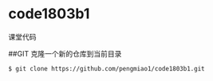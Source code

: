 # code1803b1
课堂代码


##GIT 
克隆一个新的仓库到当前目录

```
$ git clone https://github.com/pengmiao1/code1803b1.git

``` 
